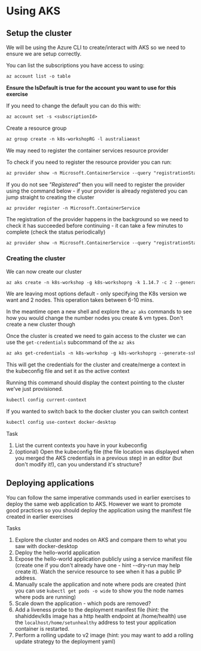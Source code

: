 # Using AKS

## Setup the cluster

We will be using the Azure CLI to create/interact with AKS so we need to ensure we are setup correctly.

You can list the subscriptions you have access to using:

```txt
az account list -o table
```

**Ensure the IsDefault is true for the account you want to use for this exercise**

If you need to change the default you can do this with:

```txt
az account set -s <subscriptionId>
```

Create a resource group

```txt
az group create -n k8s-workshopRG -l australiaeast
```

We may need to register the container services resource provider

To check if you need to register the resource provider you can run:

```txt
az provider show -n Microsoft.ContainerService --query "registrationState"
```

If you do not see *"Registered"* then you will need to register the provider using the command below - if your provider is already registered you can jump straight to creating the cluster

```txt
az provider register -n Microsoft.ContainerService
```

The registration of the provider happens in the background so we need to check it has succeeded before continuing - it can take a few minutes to complete (check the status periodically)

```txt
az provider show -n Microsoft.ContainerService --query "registrationState"
```

### Creating the cluster

We can now create our cluster

```txt
az aks create -n k8s-workshop -g k8s-workshoprg -k 1.14.7 -c 2 --generate-ssh-keys
```

We are leaving most options default - only specifying the K8s version we want and 2 nodes. This operation takes between 6-10 mins.

In the meantime open a new shell and explore the `az aks` commands to see how you would change the number nodes you create & vm types. Don't create a new cluster though

Once the cluster is created we need to gain access to the cluster we can use the `get-credentials` subcommand of the `az aks`

```txt
az aks get-credentials -n k8s-workshop -g k8s-workshoprg --generate-ssh
```

This will get the credentials for the cluster and create/merge a context in the kubeconfig file and set it as the active context

Running this command should display the context pointing to the cluster we've just provisioned.

```txt
kubectl config current-context
```

If you wanted to switch back to the docker cluster you can switch context

```txt
kubectl config use-context docker-desktop
```

Task

1. List the current contexts you have in your kubeconfig
2. (optional) Open the kubeconfig file (the file location was displayed when you merged the AKS credentials in a previous step) in an editor (but don't modify it!), can you understand it's structure?

## Deploying applications

You can follow the same imperative commands used in earlier exercises to deploy the same web application to AKS. However we want to promote good practices so you should deploy the application using the manifest file created in earlier exercises

Tasks

1. Explore the cluster and nodes on AKS and compare them to what you saw with docker-desktop
2. Deploy the hello-world application
3. Expose the hello-world application publicly using a service manifest file (create one if you don't already have one - hint --dry-run may help create it). Watch the service resource to see when it has a public IP address.
4. Manually scale the application and note where pods are created (hint you can use `kubectl get pods -o wide` to show you the node names where pods are running)
5. Scale down the application - which pods are removed?
6. Add a liveness probe to the deployment manifest file (hint: the shahiddev/k8s image has a http health endpoint at /home/health) use the `localhost/home/setunhealthy` address to test your application container is restarted.
7. Perform a rolling update to v2 image (hint: you may want to add a rolling update strategy to the deployment yaml)